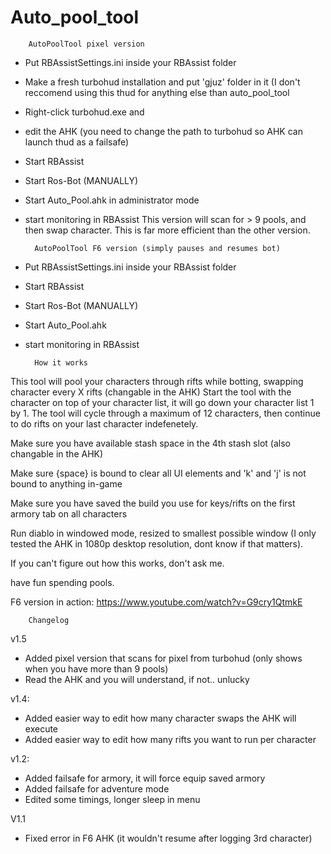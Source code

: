 # Auto_pool_tool

		AutoPoolTool pixel version

- Put RBAssistSettings.ini inside your RBAssist folder
- Make a fresh turbohud installation and put 'gjuz' folder in it (I don't reccomend using this thud for anything else than auto_pool_tool
- Right-click turbohud.exe and 
- edit the AHK (you need to change the path to turbohud so AHK can launch thud as a failsafe)
- Start RBAssist
- Start Ros-Bot (MANUALLY)
- Start Auto_Pool.ahk in administrator mode
- start monitoring in RBAssist
This version will scan for > 9 pools, and then swap character. This is far more efficient than the other version.




		AutoPoolTool F6 version (simply pauses and resumes bot)

- Put RBAssistSettings.ini inside your RBAssist folder
- Start RBAssist
- Start Ros-Bot (MANUALLY)
- Start Auto_Pool.ahk
- start monitoring in RBAssist




		How it works

This tool will pool your characters through rifts while botting, swapping character every X rifts (changable in the AHK)
Start the tool with the character on top of your character list, it will go down your character list 1 by 1.
The tool will cycle through a maximum of 12 characters, then continue to do rifts on your last character indefenetely.

Make sure you have available stash space in the 4th stash slot (also changable in the AHK)

Make sure {space} is bound to clear all UI elements and 'k' and 'j' is not bound to anything in-game

Make sure you have saved the build you use for keys/rifts on the first armory tab on all characters

Run diablo in windowed mode, resized to smallest possible window (I only tested the AHK in 1080p desktop resolution, dont know if that matters).

If you can't figure out how this works, don't ask me.

have fun spending pools.


F6 version in action: https://www.youtube.com/watch?v=G9cry1QtmkE

		Changelog
v1.5
- Added pixel version that scans for pixel from turbohud (only shows when you have more than 9 pools)
- Read the AHK and you will understand, if not.. unlucky

v1.4:
- Added easier way to edit how many character swaps the AHK will execute
- Added easier way to edit how many rifts you want to run per character

v1.2:
- Added failsafe for armory, it will force equip saved armory
- Added failsafe for adventure mode
- Edited some timings, longer sleep in menu

     
V1.1
- Fixed error in F6 AHK (it wouldn't resume after logging 3rd character)


